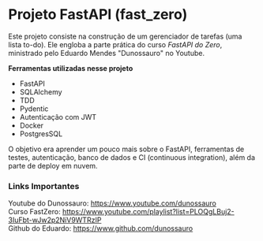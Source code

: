 # Projeto FastAPI (fast_zero)  
Este projeto consiste na construção de um gerenciador de tarefas (uma lista to-do). Ele engloba a parte prática do curso _FastAPI do Zero_, ministrado pelo Eduardo Mendes "Dunossauro" no Youtube.  

**Ferramentas utilizadas nesse projeto**
- FastAPI
- SQLAlchemy
- TDD
- Pydentic
- Autenticação com JWT
- Docker
- PostgresSQL

O objetivo era aprender um pouco mais sobre o FastAPI, ferramentas de testes, autenticação, banco de dados e CI (continuous integration), além da parte de deploy em nuvem.  

### Links Importantes
Youtube do Dunossauro: https://www.youtube.com/dunossauro  
Curso FastZero: https://www.youtube.com/playlist?list=PLOQgLBuj2-3IuFbt-wJw2p2NiV9WTRzIP  
Github do Eduardo: https://www.github.com/dunossauro  